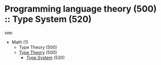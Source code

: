 # Programming language theory (500) :: Type System (520)

see:
- Math (1)
  - Type Theory (500)
  - [Type Theory][tt] (500)
    - [Type System][ts] (520)

[tt]: ../../../../debrief.math/500-tt/README.md
[ts]: ../../../../debrief.math/500-tt/520-type-system/README.md
